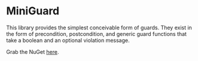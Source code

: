 

MiniGuard
=========

This library provides the simplest conceivable form of guards. They exist in the form of precondition, postcondition, and generic guard functions that take a boolean and an optional violation message. 


Grab the NuGet [here](https://www.nuget.org/packages/MiniGuard/).

